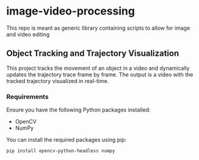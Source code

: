 # image-video-processing
This repo is meant as generic library containing scripts to allow for image and video editing

## Object Tracking and Trajectory Visualization

This project tracks the movement of an object in a video and dynamically updates the trajectory trace frame by frame. The output is a video with the tracked trajectory visualized in real-time.

### Requirements

Ensure you have the following Python packages installed:

- OpenCV
- NumPy

You can install the required packages using pip:

```bash
pip install opencv-python-headless numpy
